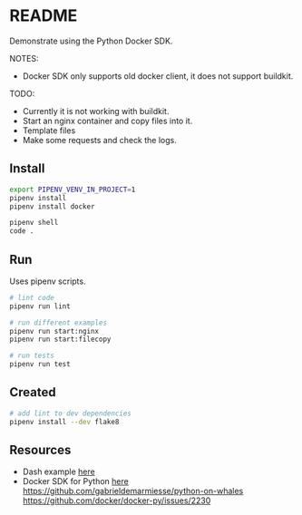 # README

Demonstrate using the Python Docker SDK.  

NOTES:

* Docker SDK only supports old docker client, it does not support buildkit.  

TODO:

* Currently it is not working with buildkit.  
* Start an nginx container and copy files into it.  
* Template files  
* Make some requests and check the logs.  

## Install

```sh
export PIPENV_VENV_IN_PROJECT=1
pipenv install
pipenv install docker

pipenv shell
code . 
```

## Run

Uses pipenv scripts.  

```sh
# lint code
pipenv run lint

# run different examples
pipenv run start:nginx
pipenv run start:filecopy

# run tests
pipenv run test
```

## Created

```sh
# add lint to dev dependencies
pipenv install --dev flake8  
```

## Resources

* Dash example [here](https://github.com/chrisguest75/mongo_examples/tree/main/06_dash)  
* Docker SDK for Python [here](https://docker-py.readthedocs.io/en/stable/)  
https://github.com/gabrieldemarmiesse/python-on-whales
https://github.com/docker/docker-py/issues/2230
